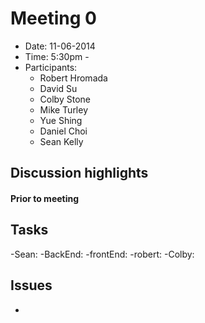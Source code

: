 # Meeting 0
- Date: 11-06-2014
- Time: 5:30pm - 
- Participants:
	- Robert Hromada
	- David Su
	- Colby Stone
	- Mike Turley
	- Yue Shing
	- Daniel Choi
	- Sean Kelly

## Discussion highlights

#### Prior to meeting
<p>

</p>

## Tasks
-Sean: 
-BackEnd: 
-frontEnd:
-robert: 
-Colby: 

## Issues
-
